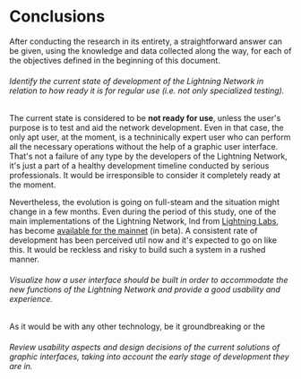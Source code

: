# Conclusions

After conducting the research in its entirety, a straightforward answer can be given, using the knowledge and data collected along the way, for each of the objectives defined in the beginning of this document.

###### Identify the current state of development of the Lightning Network in relation to how ready it is for regular use \(i.e. not only specialized testing\).

The current state is considered to be **not ready for use**, unless the user's purpose is to test and aid the network development. Even in that case, the only apt user, at the moment, is a techninically expert user who can perform all the necessary operations without the help of a graphic user interface. That's not a failure of any type by the developers of the Lightning Network, it's just a part of a healthy development timeline conducted by serious professionals. It would be irresponsible to consider it completely ready at the moment.

Nevertheless, the evolution is going on full-steam and the situation might change in a few months. Even during the period of this study, one of the main implementations of the Lightning Network, lnd from [Lightning Labs](http://lightning.engineering/), has become [available for the mainnet](https://blog.lightning.engineering/announcement/2018/03/15/lnd-beta.html) \(in beta\). A consistent rate of development has been perceived util now and it's expected to go on like this. It would be reckless and risky to build such a system in a rushed manner.

###### Visualize how a user interface should be built in order to accommodate the new functions of the Lightning Network and provide a good usability and experience.

As it would be with any other technology, be it groundbreaking or  the 

###### Review usability aspects and design decisions of the current solutions of graphic interfaces, taking into account the early stage of development they are in.



